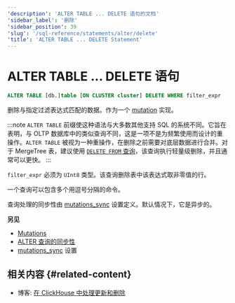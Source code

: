 ```yaml
---
'description': 'ALTER TABLE ... DELETE 语句的文档'
'sidebar_label': '删除'
'sidebar_position': 39
'slug': '/sql-reference/statements/alter/delete'
'title': 'ALTER TABLE ... DELETE Statement'
---
```





# ALTER TABLE ... DELETE 语句

```sql
ALTER TABLE [db.]table [ON CLUSTER cluster] DELETE WHERE filter_expr
```

删除与指定过滤表达式匹配的数据。作为一个 [mutation](/sql-reference/statements/alter/index.md#mutations) 实现。

:::note
`ALTER TABLE` 前缀使这种语法与大多数其他支持 SQL 的系统不同。它旨在表明，与 OLTP 数据库中的类似查询不同，这是一项不是为频繁使用而设计的重操作。`ALTER TABLE` 被视为一种重操作，在删除之前需要对底层数据进行合并。对于 MergeTree 表，建议使用 [`DELETE FROM` 查询](/sql-reference/statements/delete.md)，该查询执行轻量级删除，并且通常可以更快。
:::

`filter_expr` 必须为 `UInt8` 类型。该查询删除表中该表达式取非零值的行。

一个查询可以包含多个用逗号分隔的命令。

查询处理的同步性由 [mutations_sync](/operations/settings/settings.md/#mutations_sync) 设置定义。默认情况下，它是异步的。

**另见**

- [Mutations](/sql-reference/statements/alter/index.md#mutations)
- [ALTER 查询的同步性](/sql-reference/statements/alter/index.md#synchronicity-of-alter-queries)
- [mutations_sync](/operations/settings/settings.md/#mutations_sync) 设置

## 相关内容 {#related-content}

- 博客: [在 ClickHouse 中处理更新和删除](https://clickhouse.com/blog/handling-updates-and-deletes-in-clickhouse)
